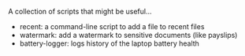A collection of scripts that might be useful...

- recent: a command-line script to add a file to recent files
- watermark: add a watermark to sensitive documents (like payslips)
- battery-logger: logs history of the laptop battery health
